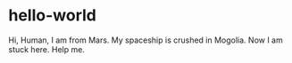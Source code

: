 # hello-world

Hi, Human, I am from Mars. My spaceship is crushed in Mogolia. Now I am stuck here. Help me. 
